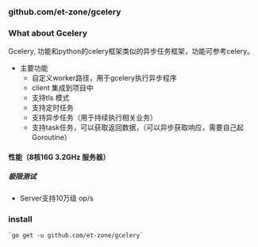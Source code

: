 ### github.com/et-zone/gcelery

### What about Gcelery
Gcelery, 功能和python的celery框架类似的异步任务框架，功能可参考celery。
+ 主要功能
     - 自定义worker路径，用于gcelery执行异步程序
     - client 集成到项目中
     - 支持tls 模式
     - 支持定时任务
     - 支持异步任务（用于持续执行相关业务）
     - 支持task任务，可以获取返回数据，（可以异步获取响应，需要自己起Goroutine）

#### 性能（8核16G 3.2GHz 服务器）
##### 极限测试
* Server支持10万级 op/s 

### install
	`go get -u github.com/et-zone/gcelery`
 
